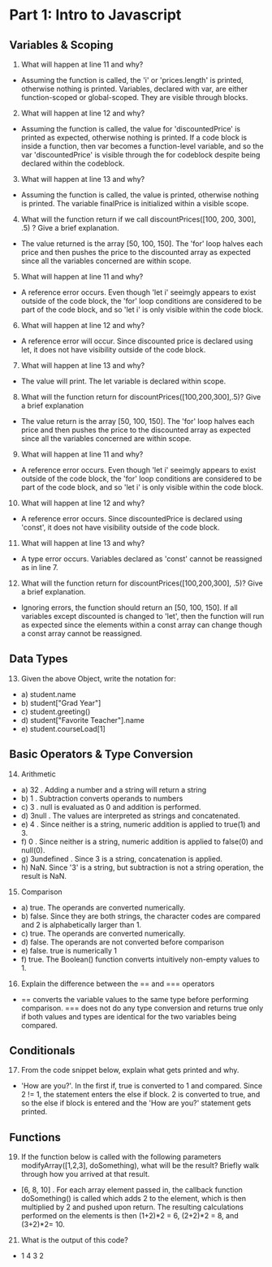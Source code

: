 # Part 1: Intro to Javascript

## Variables & Scoping
1. What will happen at line 11 and why?
- Assuming the function is called, the 'i' or 'prices.length' is printed, otherwise nothing is printed. Variables, declared with var, are either function-scoped or global-scoped. They are visible through blocks.
2. What will happen at line 12 and why?
- Assuming the function is called, the value for 'discountedPrice' is printed as expected, otherwise nothing is printed. If a code block is inside a function, then var becomes a function-level variable, and so the var 'discountedPrice' is visible through the for codeblock despite being declared within the codeblock. 
3. What will happen at line 13 and why?
- Assuming the function is called, the value is printed, otherwise nothing is printed. The variable finalPrice is initialized within a visible scope. 
4. What will the function return if we call discountPrices([100, 200, 300], .5) ? Give a brief explanation. 
- The value returned is the array [50, 100, 150]. The 'for' loop
  halves each price and then pushes the price to the discounted array as expected since all the variables concerned are within scope.
5. What will happen at line 11 and why?
- A reference error occurs. Even though 'let i' seeimgly appears to exist outside of the code block, the 'for' loop conditions are considered to be part of the code block, and so 'let i' is only visible within the code block.    
6. What will happen at line 12 and why?
- A reference error will occur. Since discounted price is declared using let, it does not have visibility outside of the code block. 
7. What will happen at line 13 and why?
- The value will print. The let variable is declared within scope. 
8. What will the function return for discountPrices([100,200,300],.5)? Give a brief explanation
- The value return is the array [50, 100, 150]. The 'for' loop
  halves each price and then pushes the price to the discounted array as expected since all the variables concerned are within scope.
9. What will happen at line 11 and why?
- A reference error occurs. Even though 'let i' seeimgly appears to exist outside of the code block, the 'for' loop conditions are considered to be part of the code block, and so 'let i' is only visible within the code block.   
10.  What will happen at line 12 and why?
- A reference error occurs. Since discountedPrice is declared using 'const', it does not have visibility outside of the code block.
11.   What will happen at line 13 and why?
- A type error occurs. Variables declared as 'const' cannot be reassigned as in line 7. 
12.  What will the function return for discountPrices([100,200,300], .5)? Give a brief explanation. 
- Ignoring errors, the function should return an [50, 100, 150]. If all variables except discounted is changed to 'let', then the function will run as expected since the elements within a const array can change though a const array cannot be reassigned. 

## Data Types
13.  Given the above Object, write the notation for:  
- a) student.name
- b) student["Grad Year"]
- c) student.greeting()
- d) student["Favorite Teacher"].name
- e) student.courseLoad[1]

## Basic Operators & Type Conversion
14. Arithmetic
- a) 32 . Adding a number and a string will return a string
- b) 1 .  Subtraction converts operands to numbers
- c) 3 . null is evaluated as 0 and addition is performed.
- d) 3null . The values are interpreted as strings and concatenated. 
- e) 4 . Since neither is a string, numeric addition is applied to true(1) and 3. 
- f) 0 . Since neither is a string, numeric addition is applied to false(0) and null(0). 
- g) 3undefined . Since 3 is a string, concatenation is applied. 
- h) NaN. Since '3' is a string, but subtraction is not a string operation, the result is NaN. 

15.  Comparison
- a) true. The operands are converted numerically. 
- b) false. Since they are both strings, the character codes are compared and 2 is alphabetically larger than 1.
- c) true. The operands are converted numerically. 
- d) false. The operands are not converted before comparison
- e) false. true is numerically 1
- f) true. The Boolean() function converts intuitively non-empty values to 1. 

16. Explain the difference between the == and === operators
- == converts the variable values to the same type before performing comparison. === does not do any type conversion and returns true only if both values and types are identical for the two variables being compared. 

## Conditionals
17. From the code snippet below, explain what gets printed and why.
- 'How are you?'. In the first if, true is converted to 1 and compared. Since 2 != 1, the statement enters the else if block. 2 is converted to true, and so the else if block is entered and the 'How are you?' statement gets printed. 

## Functions

19.  If the function below is called with the following parameters modifyArray([1,2,3], doSomething), what will be the result? Briefly walk through how you arrived at that result.
- [6, 8, 10] . For each array element passed in, the callback function doSomething() is called which adds 2 to the element, which is then multiplied by 2 and pushed upon return. The resulting calculations performed on the elements is then (1+2)*2 = 6, (2+2)*2 = 8, and (3+2)*2= 10. 

21. What is the output of this code?
- 1
4
3
2

